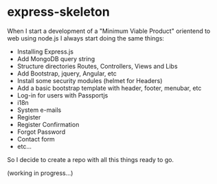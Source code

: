 # express-skeleton
When I start a development of a "Minimum Viable Product" orientend to web using node.js I always start doing the same things:

- Installing Express.js
- Add MongoDB query string
- Structure directories Routes, Controllers, Views and Libs
- Add Bootstrap, jquery, Angular, etc
- Install some security modules (helmet for Headers)
- Add a basic bootstrap template with header, footer, menubar, etc
- Log-in for users with Passportjs
- i18n
- System e-mails
- Register
- Register Confirmation
- Forgot Password
- Contact form
- etc...

So I decide to create a repo with all this things ready to go.

(working in progress...)

